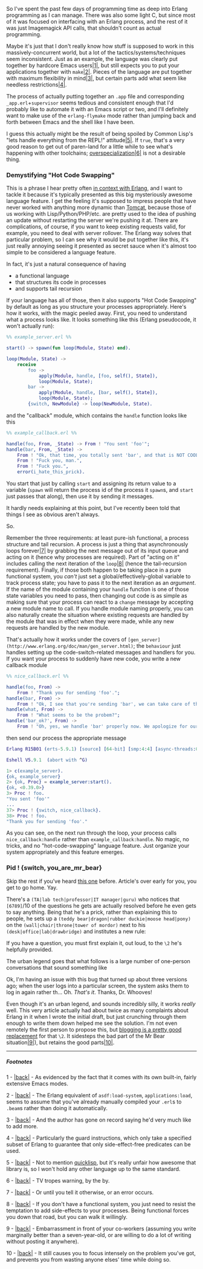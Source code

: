 So I've spent the past few days of programming time as deep into Erlang programming as I can manage. There was also some light C, but since most of it was focused on interfacing with an Erlang process, and the rest of it was just Imagemagick API calls, that shouldn't count as actual programming.

Maybe it's just that I don't really know how stuff is supposed to work in this massively-concurrent world, but a lot of the tactics/systems/techniques seem inconsistent. Just as an example, the language was clearly put together by hardcore Emacs users<a name="note-Tue-May-08-175711EDT-2012"></a>[|1|](#foot-Tue-May-08-175711EDT-2012), but still expects you to put your applications together with `make`<a name="note-Tue-May-08-175721EDT-2012"></a>[|2|](#foot-Tue-May-08-175721EDT-2012). Pieces of the language are put together with maximum flexibility in mind<a name="note-Tue-May-08-175727EDT-2012"></a>[|3|](#foot-Tue-May-08-175727EDT-2012), but certain parts add what seem like needless restrictions<a name="note-Tue-May-08-175733EDT-2012"></a>[|4|](#foot-Tue-May-08-175733EDT-2012).

The process of actually putting together an `.app` file and corresponding `_app.erl`+`supervisor` seems tedious and consistent enough that I'd probably like to automate it with an Emacs script or two, and I'll definitely want to make use of the `erlang-flymake` mode rather than jumping back and forth between Emacs and the shell like I have been.

I guess this actually might be the result of being spoiled by Common Lisp's "lets handle everything from the REPL!" attitude<a name="note-Tue-May-08-175811EDT-2012"></a>[|5|](#foot-Tue-May-08-175811EDT-2012). If `true`, that's a very good reason to get out of paren-land for a little while to see what's happening with other toolchains; [overspecialization](http://tvtropes.org/pmwiki/pmwiki.php/Main/CripplingOverspecialization)<a name="note-Tue-May-08-175818EDT-2012"></a>[|6|](#foot-Tue-May-08-175818EDT-2012) is not a desirable thing.

### Demystifying "Hot Code Swapping"

This is a phrase I hear pretty often [in context with Erlang](http://www.youtube.com/watch?v=OpYPKBQhSZ4), and I want to tackle it because it's typically presented as this big mysteriously awesome language feature. I get the feeling it's supposed to impress people that have never worked with anything more dynamic than [Tomcat](http://tomcat.apache.org/), because those of us working with Lisp/Python/PHP/etc. are pretty used to the idea of pushing an update without restarting the server we're pushing it at. There are complications, of course, if you want to keep existing requests valid, for example, you need to deal with server rollover. The Erlang way solves that particular problem, so I can see why it would be put together like this, it's just really annoying seeing it presented as secret sauce when it's almost too simple to be considered a language feature.

In fact, it's just a natural consequence of having


- a functional language
- that structures its code in processes
- and supports tail recursion


If your language has all of those, then it also supports "Hot Code Swapping" by default as long as you structure your processes appropriately. Here's how it works, with the magic peeled away. First, you need to understand what a process looks like. It looks something like this (Erlang pseudocode, it won't actually run):

```erlang
%% example_server.erl %%

start() -> spawn(fun loop(Module, State) end).

loop(Module, State) ->
    receive
        foo ->
            apply(Module, handle, [foo, self(), State]),
            loop(Module, State);
        bar ->
            apply(Module, handle, [bar, self(), State]),
            loop(Module, State);
        {switch, NewModule} -> loop(NewModule, State).
```

and the "callback" module, which contains the `handle` function looks like this

```erlang
%% example_callback.erl %%

handle(foo, From, _State) -> From ! "You sent 'foo'";
handle(bar, From, _State) ->
    From ! "Ok, that time, you totally sent 'bar', and that is NOT COOL.",
    From ! "Fuck you, man.",
    From ! "Fuck you.",
    error(i_hate_this_prick).
```

You start that just by calling `start` and assigning its return value to a variable (`spawn` will return the process id of the process it `spawn`s, and `start` just passes that along), then use it by sending it messages.

It hardly needs explaining at this point, but I've recently been told that things I see as obvious aren't always.

So.

Remember the three requirements: at least pure-ish functional, a process structure and tail recursion. A process is just a thing that asynchronously loops forever<a name="note-Tue-May-08-175843EDT-2012"></a>[|7|](#foot-Tue-May-08-175843EDT-2012) by grabbing the next message out of its input queue and acting on it (hence why processes are required). Part of "acting on it" includes calling the next iteration of the `loop`<a name="note-Tue-May-08-175854EDT-2012"></a>[|8|](#foot-Tue-May-08-175854EDT-2012) (hence the tail-recursion requirement). Finally, if those both happen to be taking place in a pure functional system, you *can't* just set a global/effectively-global variable to track process state; you have to pass it to the next iteration as an *argument*. If the name of the module containing your `handle` function is one of those state variables you need to pass, then changing out code is as simple as making sure that your process can react to a `change` message by accepting a new module name to call. If you handle module naming properly, you can also naturally create the situation where existing requests are handled by the module that was in effect when they were made, while any new requests are handled by the new module.

That's actually how it works under the covers of `[gen_server](http://www.erlang.org/doc/man/gen_server.html)`; the `behaviour` just handles setting up the code-switch-related messages and handlers for you. If you want your process to suddenly have new code, you write a new callback module

```erlang
%% nice_callback.erl %%

handle(foo, From) ->
    From ! "Thank you for sending 'foo'.";
handle(bar, From) ->
    From ! "Ok, I see that you're sending 'bar', we can take care of that.";
handle(what, From) ->
    From ! "What seems to be the probem?";
handle('bar_ok?', From) ->
    From ! "Oh, yes, we handle 'bar' properly now. We apologize for our predecessors' lack of tact.".
```

then send our process the appropriate message

```erlang
Erlang R15B01 (erts-5.9.1) [source] [64-bit] [smp:4:4] [async-threads:0] [kernel-poll:false]

Eshell V5.9.1  (abort with ^G)

1> c(example_server).
{ok, example_server}
2> {ok, Proc} = example_server:start().
{ok, <0.39.0>}
3> Proc ! foo.
"You sent 'foo'"
...
37> Proc ! {switch, nice_callback}.
38> Proc ! foo.
"Thank you for sending 'foo'."
```

As you can see, on the next run through the loop, your process calls `nice_callback:handle` rather than `example_callback:handle`. No magic, no tricks, and no "hot-code-swapping" language feature. Just organize your system appropriately and this feature emerges.

### Pid ! {switch, you_are_mr_bear}

Skip the rest if you've heard [this one](http://c2.com/cgi/wiki?RubberDucking) before. Article's over early for you, you get to go home. Yay.

There's a `(TA|lab tech|professor|IT manager|guru)` who notices that `[6789]`/10 of the questions he gets are actually resolved before he even gets to say anything. Being that he's a prick, rather than explaining this to people, he sets up a `(teddy bear|dragon|rubber duckie|moose head|pony)` on the `(wall|chair|throne|tower of mordor)` next to his `(desk|office|lab|drawbridge)` and institutes a new rule:

If you have a question, you must first explain it, out loud, to the `\2` he's helpfully provided.

The urban legend goes that what follows is a large number of one-person conversations that sound something like

Ok, I'm having an issue with this bug that turned up about three versions ago; when the user logs into a particular screen, the system asks them to log in again rather th... Oh. *That's it*. Thanks, Dr. Whooves!

Even though it's an urban legend, and sounds incredibly silly, it works *really* well. This very article actually had about twice as many complaints about Erlang in it when I wrote the initial draft, but just crunching through them enough to write them down helped me see the solution. I'm not even remotely the first person to propose this, but [blogging is a pretty good replacement](https://sites.google.com/site/steveyegge2/you-should-write-blogs) for that `\2`. It sidesteps the bad part of the Mr Bear situation<a name="note-Tue-May-08-175909EDT-2012"></a>[|9|](#foot-Tue-May-08-175909EDT-2012)), but retains the good parts<a name="note-Tue-May-08-175914EDT-2012"></a>[|10|](#foot-Tue-May-08-175914EDT-2012).

* * *
##### Footnotes

1 - <a name="foot-Tue-May-08-175711EDT-2012"></a>[|back|](#note-Tue-May-08-175711EDT-2012) - As evidenced by the fact that it comes with its own built-in, fairly extensive Emacs modes.

2 - <a name="foot-Tue-May-08-175721EDT-2012"></a>[|back|](#note-Tue-May-08-175721EDT-2012) - The Erlang equivalent of `asdf:load-system`, `applications:load`, seems to assume that you've already manually compiled your `.erl`s to `.beam`s rather than doing it automatically.

3 - <a name="foot-Tue-May-08-175727EDT-2012"></a>[|back|](#note-Tue-May-08-175727EDT-2012) - And the author has gone on record saying he'd very much like to add more.

4 - <a name="foot-Tue-May-08-175733EDT-2012"></a>[|back|](#note-Tue-May-08-175733EDT-2012) - Particularly the guard instructions, which only take a specified subset of Erlang to guarantee that only side-effect-free predicates can be used.

5 - <a name="foot-Tue-May-08-175811EDT-2012"></a>[|back|](#note-Tue-May-08-175811EDT-2012) - Not to mention [quicklisp](http://www.quicklisp.org/beta/), but it's really unfair how awesome that library is, so I won't hold any other language up to the same standard.

6 - <a name="foot-Tue-May-08-175818EDT-2012"></a>[|back|](#note-Tue-May-08-175818EDT-2012) - TV tropes warning, by the by.

7 - <a name="foot-Tue-May-08-175843EDT-2012"></a>[|back|](#note-Tue-May-08-175843EDT-2012) - Or until you tell it otherwise, or an error occurs.

8 - <a name="foot-Tue-May-08-175854EDT-2012"></a>[|back|](#note-Tue-May-08-175854EDT-2012) - If you don't have a functional system, you just need to resist the temptation to add side-effects to your processes. Being functional forces you down that road, but you can walk it willingly.

9 - <a name="foot-Tue-May-08-175909EDT-2012"></a>[|back|](#note-Tue-May-08-175909EDT-2012) - Embarrassment in front of your co-workers (assuming you write marginally better than a seven-year-old, or are willing to do a lot of writing without posting it anywhere).

10 - <a name="foot-Tue-May-08-175914EDT-2012"></a>[|back|](#note-Tue-May-08-175914EDT-2012) - It still causes you to focus intensely on the problem you've got, and prevents you from wasting anyone elses' time while doing so.
